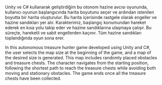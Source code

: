 Unity ve C# kullanarak geliştirdiğim bu otonom hazine avcısı oyununda, kullanıcı oyunun başlangıcında harita boyutunu seçer ve ardından istenilen boyutta bir harita oluşturulur. 
Bu harita içerisinde rastgele olarak engeller ve hazine sandıkları yer alır. Karakterimiz, başlangıç konumundan hareket ederek en kısa yolu takip eder ve hazine sandıklarına ulaşmaya çalışır. 
Bu süreçte, hareketli ve sabit engellerden kaçınır. Tüm hazine sandıkları toplandığında oyun sona erer.

In this autonomous treasure hunter game developed using Unity and C#, the user selects the map size at the beginning of the game, and a map of the desired size is generated. 
This map includes randomly placed obstacles and treasure chests. The character navigates from the starting position, following the shortest path to reach the treasure chests while 
avoiding both moving and stationary obstacles. The game ends once all the treasure chests have been collected.
